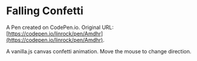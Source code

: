 # Falling Confetti

A Pen created on CodePen.io. Original URL: [https://codepen.io/linrock/pen/Amdhr](https://codepen.io/linrock/pen/Amdhr).

A vanilla.js canvas confetti animation. Move the mouse to change direction.
